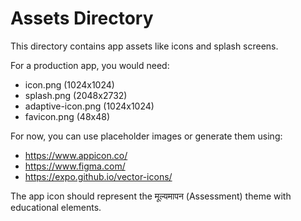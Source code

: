 # Assets Directory

This directory contains app assets like icons and splash screens.

For a production app, you would need:
- icon.png (1024x1024)
- splash.png (2048x2732)  
- adaptive-icon.png (1024x1024)
- favicon.png (48x48)

For now, you can use placeholder images or generate them using:
- https://www.appicon.co/
- https://www.figma.com/
- https://expo.github.io/vector-icons/

The app icon should represent the मूल्यमापन (Assessment) theme with educational elements.